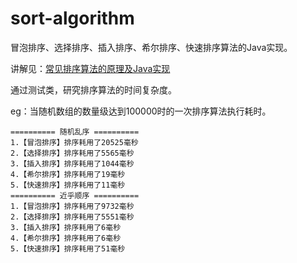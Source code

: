 # sort-algorithm

冒泡排序、选择排序、插入排序、希尔排序、快速排序算法的Java实现。

讲解见：[常见排序算法的原理及Java实现](https://www.eula.club/%E5%B8%B8%E8%A7%81%E6%8E%92%E5%BA%8F%E7%AE%97%E6%B3%95%E7%9A%84%E5%8E%9F%E7%90%86%E5%8F%8AJava%E5%AE%9E%E7%8E%B0.html)

通过测试类，研究排序算法的时间复杂度。

eg：当随机数组的数量级达到100000时的一次排序算法执行耗时。

````
========== 随机乱序 ==========
1.【冒泡排序】排序耗用了20525毫秒
2.【选择排序】排序耗用了5565毫秒
3.【插入排序】排序耗用了1044毫秒
4.【希尔排序】排序耗用了19毫秒
5.【快速排序】排序耗用了11毫秒
========== 近乎顺序 ==========
1.【冒泡排序】排序耗用了9732毫秒
2.【选择排序】排序耗用了5551毫秒
3.【插入排序】排序耗用了6毫秒
4.【希尔排序】排序耗用了6毫秒
5.【快速排序】排序耗用了51毫秒
````

